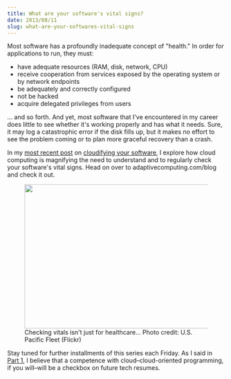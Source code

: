 ```yaml
---
title: What are your software's vital signs?
date: 2013/08/11
slug: what-are-your-softwares-vital-signs
---
```


Most software has a profoundly inadequate concept of "health." In order for applications to run, they must:
<ul>
	<li>have adequate resources (RAM, disk, network, CPU)</li>
	<li>receive cooperation from services exposed by the operating system or by network endpoints</li>
	<li>be adequately and correctly configured</li>
	<li>not be hacked</li>
	<li>acquire delegated privileges from users</li>
</ul>
... and so forth. And yet, most software that I've encountered in my career does little to see whether it's working properly and has what it needs. Sure, it may log a catastrophic error if the disk fills up, but it makes no effort to see the problem coming or to plan more graceful recovery than a crash.

In my <a title="cloudify - check vital signs" href="http://www.adaptivecomputing.com/blog-cloud/how-to-cloudify-your-software-part-4-check-those-vital-signs/" target="_blank">most recent post</a> on <a title="cloudify software series" href="../../../category/cloudify" target="_blank">cloudifying your software</a>, I explore how cloud computing is magnifying the need to understand and to regularly check your software's vital signs. Head on over to adaptivecomputing.com/blog and check it out.

<figure><img alt="" src="http://farm8.staticflickr.com/7323/9009986079_3ecc0332bc.jpg" width="500" height="333" /><figcaption>Checking vitals isn't just for healthcare... Photo credit: U.S. Pacific Fleet (Flickr)</figcaption></figure>

Stay tuned for further installments of this series each Friday. As I said in <a title="Programmers: learn how to “cloudify”" href="programmers-learn-how-to-cloudify.md" target="_blank">Part 1</a>, I believe that a competence with cloud–cloud-oriented programming, if you will–will be a checkbox on future tech resumes.